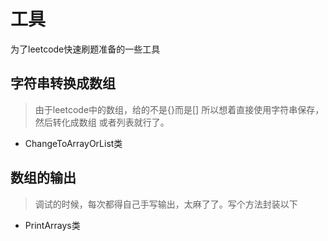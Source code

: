 # 工具
为了leetcode快速刷题准备的一些工具

## 字符串转换成数组
> 由于leetcode中的数组，给的不是{}而是[]
所以想着直接使用字符串保存，然后转化成数组
或者列表就行了。

- ChangeToArrayOrList类

## 数组的输出

> 调试的时候，每次都得自己手写输出，太麻了了。写个方法封装以下

- PrintArrays类